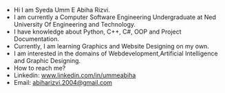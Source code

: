 - Hi I am Syeda Umm E Abiha Rizvi.
- I am currently a Computer Software Engineering Undergraduate at Ned University Of Engineering and Technology.
- I have knowledge about Python, C++, C#, OOP and Project Documentation.
- Currently, I am learning Graphics and Website Designing on my own.
- I am interested in the domains of Webdevelopment,Artificial Intelligence and Graphic Designing.
- How to reach me?
- Linkedin: www.linkedin.com/in/ummeabiha
- Email: abiharizvi.2004@gmail.com

<!---
ummeabiha/ummeabiha is a ✨ special ✨ repository because its `README.md` (this file) appears on your GitHub profile.
You can click the Preview link to take a look at your changes.
--->
